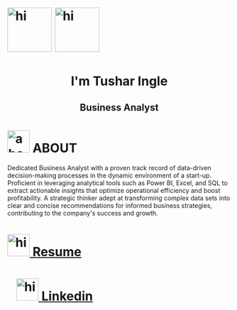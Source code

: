 

# <img src='https://i.imgur.com/tSg8DkZ.png' style="height:100px; margin:0 0 10px 0" alt='hi'> <img src='https://i.imgur.com/RWtkQe0.gif' style="height:100px;" alt='hi'><h1 align="center"> I'm Tushar Ingle </h1> 
<h2 align="center"> Business Analyst </h2>



<!-- <img src="https://i.imgur.com/gzmqbnH.png" alt="portfolio-ss" /> -->

# <img src="https://i.imgur.com/OdGds93.png" alt="about" style="height:50px" />  ABOUT

Dedicated Business Analyst with a proven track
record of data-driven decision-making processes in
the dynamic environment of a start-up. Proficient in
leveraging analytical tools such as Power BI, Excel,
and SQL to extract actionable insights that optimize
operational efficiency and boost profitability. A
strategic thinker adept at transforming complex data
sets into clear and concise recommendations for
informed business strategies, contributing to the
company's success and growth.

# <a href="https://drive.google.com/file/d/1Pi46lH80qDjbHi5PIpnkvbxBewQYlMS0/view?usp=sharing" target="_blank" style="height:100px; display:block;"> <img src='https://i.imgur.com/gZeGoUc.png' style="height:50px;" alt='hi'> Resume <a/> <a/> <a href="https://www.linkedin.com/in/tushar-ingle-9946a9220/" target="_blank"> <img src='https://i.imgur.com/gZeGoUc.png' style="height:50px;  margin-left:20px;" alt='hi'>  Linkedin</a>
  

  

